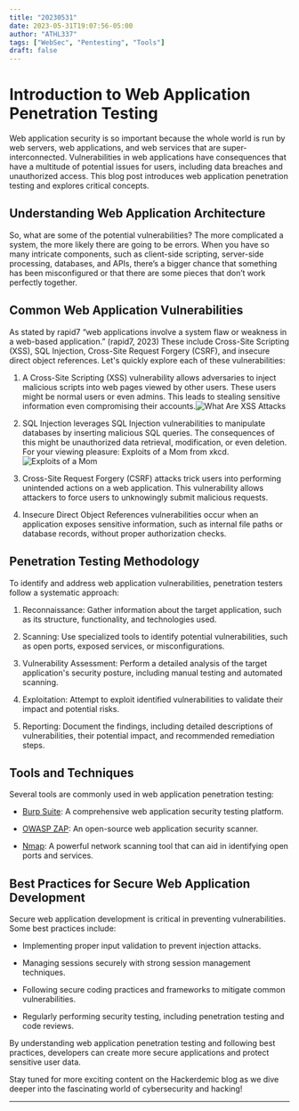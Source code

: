 ```yaml
---
title: "20230531"
date: 2023-05-31T19:07:56-05:00
author: "ATHL337"
tags: ["WebSec", "Pentesting", "Tools"]
draft: false
---
```


# Introduction to Web Application Penetration Testing

Web application security is so important because the whole world is run by web servers, web applications, and web services that are super-interconnected. Vulnerabilities in web applications have consequences that have a multitude of potential issues for users, including data breaches and unauthorized access. This blog post introduces web application penetration testing and explores critical concepts.

## Understanding Web Application Architecture

So, what are some of the potential vulnerabilities? The more complicated a system, the more likely there are going to be errors. When you have so many intricate components, such as client-side scripting, server-side processing, databases, and APIs, there’s a bigger chance that something has been misconfigured or that there are some pieces that don’t work perfectly together.

## Common Web Application Vulnerabilities

As stated by rapid7 “web applications involve a system flaw or weakness in a web-based application.” (rapid7, 2023) These include Cross-Site Scripting (XSS), SQL Injection, Cross-Site Request Forgery (CSRF), and insecure direct object references. Let's quickly explore each of these vulnerabilities:

1. A Cross-Site Scripting (XSS) vulnerability allows adversaries to inject malicious scripts into web pages viewed by other users. These users might be normal users or even admins. This leads to stealing sensitive information even compromising their accounts.![What Are XSS Attacks](/6HpUP-What-are-cross-site-scripting-xss-attacks.png)

2. SQL Injection leverages SQL Injection vulnerabilities to manipulate databases by inserting malicious SQL queries. The consequences of this might be unauthorized data retrieval, modification, or even deletion. For your viewing pleasure: Exploits of a Mom from xkcd. ![Exploits of a Mom](/exploits_of_a_mom.png)

3. Cross-Site Request Forgery (CSRF) attacks trick users into performing unintended actions on a web application. This vulnerability allows attackers to force users to unknowingly submit malicious requests.

4. Insecure Direct Object References vulnerabilities occur when an application exposes sensitive information, such as internal file paths or database records, without proper authorization checks.

## Penetration Testing Methodology

To identify and address web application vulnerabilities, penetration testers follow a systematic approach:

1. Reconnaissance: Gather information about the target application, such as its structure, functionality, and technologies used.

2. Scanning: Use specialized tools to identify potential vulnerabilities, such as open ports, exposed services, or misconfigurations.

3. Vulnerability Assessment: Perform a detailed analysis of the target application's security posture, including manual testing and automated scanning.

4. Exploitation: Attempt to exploit identified vulnerabilities to validate their impact and potential risks.

5. Reporting: Document the findings, including detailed descriptions of vulnerabilities, their potential impact, and recommended remediation steps.

## Tools and Techniques

Several tools are commonly used in web application penetration testing:

- [Burp Suite](https://portswigger.net/burp): A comprehensive web application security testing platform.

- [OWASP ZAP](https://www.zaproxy.org/): An open-source web application security scanner.

- [Nmap](https://nmap.org/): A powerful network scanning tool that can aid in identifying open ports and services.

## Best Practices for Secure Web Application Development

Secure web application development is critical in preventing vulnerabilities. Some best practices include:

- Implementing proper input validation to prevent injection attacks.

- Managing sessions securely with strong session management techniques.

- Following secure coding practices and frameworks to mitigate common vulnerabilities.

- Regularly performing security testing, including penetration testing and code reviews.

By understanding web application penetration testing and following best practices, developers can create more secure applications and protect sensitive user data.

Stay tuned for more exciting content on the Hackerdemic blog as we dive deeper into the fascinating world of cybersecurity and hacking!

---